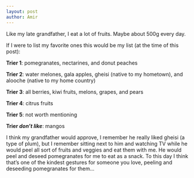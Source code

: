 ```yaml
---
layout: post
author: Amir
---
```


Like my late grandfather, I eat a lot of fruits. Maybe about 500g every day. 

If I were to list my favorite ones this would be my list (at the time of this post):

**Trier 1**: pomegranates, nectarines, and donut peaches

**Trier 2**: water melones, gala apples, gheisi (native to my hometown), and alooche (native to my home country)

**Trier 3**:  all berries, kiwi fruits, melons, grapes, and pears

**Trier 4**:  citrus fruits

**Trier 5**: not worth mentioning

 **Trier _don’t like_**: mangos 

I think my grandfather would approve, I remember he really liked gheisi (a type of plum), but I remember sitting next to him and watching TV while he would peel all sort of fruits and veggies and eat them with me. He would peel and deseed pomegranates for me to eat as a snack. To this day I think that’s one of the kindest gestures for someone you love, peeling and deseeding pomegranates for them...
